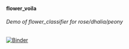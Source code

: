 #### flower_voila

###### Demo of flower_classifier for rose/dhalia/peony

[![Binder](https://mybinder.org/badge_logo.svg)](https://mybinder.org/v2/gh/rsketine/my-applications/fastai-ex1?labpath=https%3A%2F%2Fgithub.com%2Frsketine%2Fmy-applications%2Fblob%2Ffastai-ex1%2Ffastai%2Fflower_voila%2Fflower_classifier.ipynb)
